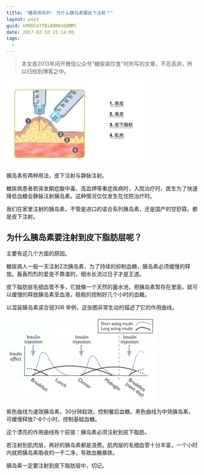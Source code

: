 ```yaml
---
title: "糖尿病系列: 为什么胰岛素要皮下注射？"
layout: post
guid: kM9DCeYTBiA0RHxQdMMl
date: 2017-02-10 15:14:05
tags:
  - 
---
```


> 本文是2013年间开微信公众号"糖尿病饮食"时所写的文章，不忍丢弃，所以归档到博客之中。

![](/media/files/2017-02-10-皮下.jpg)

胰岛素有两种用法，皮下注射与静脉注射。

糖尿病患者若突发酮症酸中毒、高血钾等重症疾病时，入院治疗时，医生为了快速降低血糖会静脉注射胰岛素。这种情况仅仅发生在住院治疗时。

我们在家里注射的胰岛素，不管是进口的诺合系列胰岛素，还是国产的甘舒霖，都是皮下注射。

## 为什么胰岛素要注射到皮下脂肪层呢？

主要有这几个方面的原因。

糖尿病人一般一天注射2次胰岛素，为了持续的抑制血糖，胰岛素必须缓慢的释放。轰轰烈烈的爱是不靠谱的，细水长流过日子才是王道。

皮下脂肪层毛细血管不多，它就像一个天然的蓄水池，把胰岛素暂存在里面，就可以缓慢的释放胰岛素至血液，稳稳的控制好几个小时的血糖。

以混装胰岛素诺合锐30R 举例，这张图非常生动的描述了它的作用曲线。

![](/media/files/2017-02-10-curve.gif)

紫色曲线为速效胰岛素，30分钟起效，控制餐后血糖。黑色曲线为中效胰岛素，可缓慢释放7-8个小时，控制基础血糖。

这个漂亮的作用曲线有个前提：胰岛素必须注射到皮下脂肪。

若注射到肌肉层，再好的胰岛素都是浪费。肌肉层的毛细血管十分丰富，一个小时内就把胰岛素吸收的一干二净，导致血糖暴跌。

胰岛素一定要注射到皮下脂肪层中，切记。


